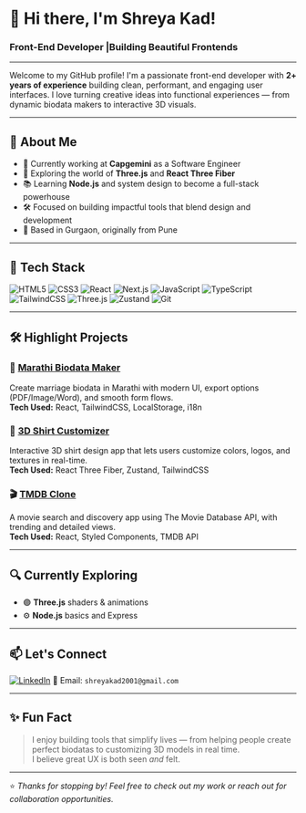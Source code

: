 # 👋 Hi there, I'm Shreya Kad!

### Front-End Developer |Building Beautiful Frontends 
---

Welcome to my GitHub profile! I'm a passionate front-end developer with **2+ years of experience** building clean, performant, and engaging user interfaces. I love turning creative ideas into functional experiences — from dynamic biodata makers to interactive 3D visuals.

---

## 💼 About Me

- 🔭 Currently working at **Capgemini** as a Software Engineer
- 🌱 Exploring the world of **Three.js** and **React Three Fiber**
- 📚 Learning **Node.js** and system design to become a full-stack powerhouse
- 🛠️ Focused on building impactful tools that blend design and development
- 🏡 Based in Gurgaon, originally from Pune

---

## 🧰 Tech Stack
![HTML5](https://img.shields.io/badge/HTML5-E34F26?style=for-the-badge&logo=html5&logoColor=white)
![CSS3](https://img.shields.io/badge/CSS3-1572B6?style=for-the-badge&logo=css3&logoColor=white)
![React](https://img.shields.io/badge/React-20232A?style=for-the-badge&logo=react&logoColor=61DAFB)
![Next.js](https://img.shields.io/badge/Next.js-black?style=for-the-badge&logo=next.js)
![JavaScript](https://img.shields.io/badge/JavaScript-F7DF1E?style=for-the-badge&logo=javascript&logoColor=black)
![TypeScript](https://img.shields.io/badge/TypeScript-3178C6?style=for-the-badge&logo=typescript&logoColor=white)
![TailwindCSS](https://img.shields.io/badge/TailwindCSS-38B2AC?style=for-the-badge&logo=tailwind-css&logoColor=white)
![Three.js](https://img.shields.io/badge/Three.js-black?style=for-the-badge&logo=three.js&logoColor=white)
![Zustand](https://img.shields.io/badge/Zustand-4B5563?style=for-the-badge&logo=zustand&logoColor=white)
![Git](https://img.shields.io/badge/Git-F05032?style=for-the-badge&logo=git&logoColor=white)

---

## 🛠️ Highlight Projects

### 📄 [Marathi Biodata Maker](https://github.com/shreyakad/marathi-biodata-maker)
Create marriage biodata in Marathi with modern UI, export options (PDF/Image/Word), and smooth form flows.  
**Tech Used:** React, TailwindCSS, LocalStorage, i18n

### 👕 [3D Shirt Customizer](https://github.com/shreyakad/3d-shirt-customizer)
Interactive 3D shirt design app that lets users customize colors, logos, and textures in real-time.  
**Tech Used:** React Three Fiber, Zustand, TailwindCSS

### 🎬 [TMDB Clone](https://github.com/shreyakad/tmdb-clone)
A movie search and discovery app using The Movie Database API, with trending and detailed views.  
**Tech Used:** React, Styled Components, TMDB API


---

## 🔍 Currently Exploring

- 🟣 **Three.js** shaders & animations  
- ⚙️ **Node.js** basics and Express  


---

## 📫 Let's Connect

[![LinkedIn](https://img.shields.io/badge/LinkedIn-blue?style=flat-square&logo=linkedin)](https://www.linkedin.com/in/shreya-kad/)
📧 Email: `shreyakad2001@gmail.com` 

---

## ✨ Fun Fact

> I enjoy building tools that simplify lives — from helping people create perfect biodatas to customizing 3D models in real time.  
> I believe great UX is both seen *and* felt.

---

⭐️ *Thanks for stopping by! Feel free to check out my work or reach out for collaboration opportunities.*
